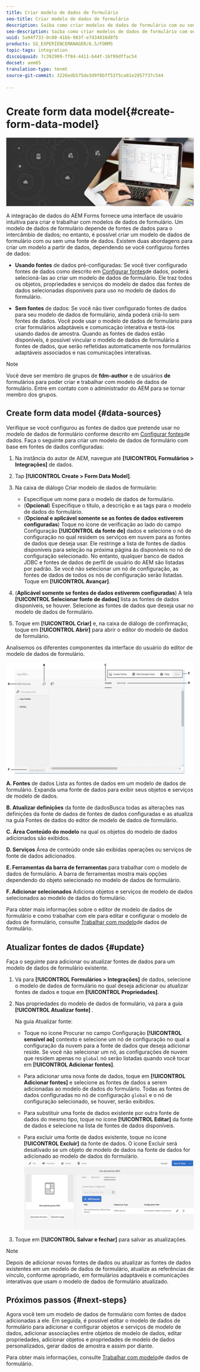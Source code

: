 ```yaml
---
title: Criar modelo de dados de formulário
seo-title: Criar modelo de dados de formulário
description: Saiba como criar modelos de dados de formulário com ou sem fontes de dados configuradas.
seo-description: Saiba como criar modelos de dados de formulário com ou sem fontes de dados configuradas.
uuid: 5a94f733-0c08-41bb-983f-e7d34816d8fb
products: SG_EXPERIENCEMANAGER/6.5/FORMS
topic-tags: integration
discoiquuid: 7c392909-ff84-4411-b44f-16f99dffac54
docset: aem65
translation-type: tm+mt
source-git-commit: 3226edb575de3d9f8bff53f5ca81e2957f37c544

---
```



# Create form data model{#create-form-data-model}

![](do-not-localize/data-integeration.png)

A integração de dados do AEM Forms fornece uma interface de usuário intuitiva para criar e trabalhar com modelos de dados de formulário. Um modelo de dados de formulário depende de fontes de dados para o intercâmbio de dados; no entanto, é possível criar um modelo de dados de formulário com ou sem uma fonte de dados. Existem duas abordagens para criar um modelo a partir de dados, dependendo se você configurou fontes de dados:

* **Usando fontes** de dados pré-configuradas: Se você tiver configurado fontes de dados como descrito em [Configurar fontes](../../forms/using/configure-data-sources.md)de dados, poderá selecioná-las ao criar um modelo de dados de formulário. Ele traz todos os objetos, propriedades e serviços do modelo de dados das fontes de dados selecionadas disponíveis para uso no modelo de dados do formulário.

* **Sem fontes** de dados: Se você não tiver configurado fontes de dados para seu modelo de dados de formulário, ainda poderá criá-lo sem fontes de dados. Você pode usar o modelo de dados de formulário para criar formulários adaptáveis e comunicação interativa e testá-los usando dados de amostra. Quando as fontes de dados estão disponíveis, é possível vincular o modelo de dados de formulário a fontes de dados, que serão refletidas automaticamente nos formulários adaptáveis associados e nas comunicações interativas.

>[!NOTE]
>
>Você deve ser membro de grupos de **fdm-author** e de usuários **de** formulários para poder criar e trabalhar com modelo de dados de formulário. Entre em contato com o administrador do AEM para se tornar membro dos grupos.

## Create form data model {#data-sources}

Verifique se você configurou as fontes de dados que pretende usar no modelo de dados de formulário conforme descrito em [Configurar fontes](../../forms/using/configure-data-sources.md)de dados. Faça o seguinte para criar um modelo de dados de formulário com base em fontes de dados configuradas:

1. Na instância do autor de AEM, navegue até **[!UICONTROL Formulários > Integrações]** de dados.
1. Tap **[!UICONTROL Create > Form Data Model]**.
1. Na caixa de diálogo Criar modelo de dados de formulário:

   * Especifique um nome para o modelo de dados de formulário.
   * (**Opcional**) Especifique o título, a descrição e as tags para o modelo de dados do formulário.
   * (**Opcional e aplicável somente se as fontes de dados estiverem configuradas**) Toque no ícone de verificação ao lado do campo Configuração **[!UICONTROL da fonte de]** dados e selecione o nó de configuração no qual residem os serviços em nuvem para as fontes de dados que deseja usar. Ele restringe a lista de fontes de dados disponíveis para seleção na próxima página às disponíveis no nó de configuração selecionado. No entanto, qualquer banco de dados JDBC e fontes de dados de perfil de usuário do AEM são listadas por padrão. Se você não selecionar um nó de configuração, as fontes de dados de todos os nós de configuração serão listadas.
   Toque em **[!UICONTROL Avançar]**.

1. (**Aplicável somente se fontes de dados estiverem configuradas**) A tela **[!UICONTROL Selecionar fonte de dados]** lista as fontes de dados disponíveis, se houver. Selecione as fontes de dados que deseja usar no modelo de dados de formulário.
1. Toque em **[!UICONTROL Criar]** e, na caixa de diálogo de confirmação, toque em **[!UICONTROL Abrir]** para abrir o editor do modelo de dados de formulário.

Analisemos os diferentes componentes da interface do usuário do editor de modelo de dados de formulário.

![Um modelo de dados de formulário com três fontes de dados - um serviço RESTful, perfil de usuário do AEM e um RDBMS](assets/fdm-ui.png)

**A. Fontes** de dados Lista as fontes de dados em um modelo de dados de formulário. Expanda uma fonte de dados para exibir seus objetos e serviços de modelo de dados.

**B. Atualizar definições** da fonte de dadosBusca todas as alterações nas definições da fonte de dados de fontes de dados configuradas e as atualiza na guia Fontes de dados do editor de modelo de dados de formulário.

**C. Área Conteúdo do modelo** na qual os objetos do modelo de dados adicionados são exibidos.

**D. Serviços** Área de conteúdo onde são exibidas operações ou serviços de fonte de dados adicionados.

**E. Ferramentas da barra de ferramentas** para trabalhar com o modelo de dados de formulário. A barra de ferramentas mostra mais opções dependendo do objeto selecionado no modelo de dados de formulário.

**F. Adicionar selecionados** Adiciona objetos e serviços de modelo de dados selecionados ao modelo de dados do formulário.

Para obter mais informações sobre o editor de modelo de dados de formulário e como trabalhar com ele para editar e configurar o modelo de dados de formulário, consulte [Trabalhar com modelo](../../forms/using/work-with-form-data-model.md)de dados de formulário.

## Atualizar fontes de dados {#update}

Faça o seguinte para adicionar ou atualizar fontes de dados para um modelo de dados de formulário existente.

1. Vá para **[!UICONTROL Formulários > Integrações]** de dados, selecione o modelo de dados de formulário no qual deseja adicionar ou atualizar fontes de dados e toque em **[!UICONTROL Propriedades]**.
1. Nas propriedades do modelo de dados de formulário, vá para a guia **[!UICONTROL Atualizar fonte]** .

   Na guia Atualizar fonte:

   * Toque no ícone Procurar no campo Configuração **[!UICONTROL sensível ao]** contexto e selecione um nó de configuração no qual a configuração da nuvem para a fonte de dados que deseja adicionar reside. Se você não selecionar um nó, as configurações de nuvem que residem apenas no `global` nó serão listadas quando você tocar em **[!UICONTROL Adicionar fontes]**.

   * Para adicionar uma nova fonte de dados, toque em **[!UICONTROL Adicionar fontes]** e selecione as fontes de dados a serem adicionadas ao modelo de dados do formulário. Todas as fontes de dados configuradas no nó de configuração `global` e o nó de configuração selecionado, se houver, serão exibidos.

   * Para substituir uma fonte de dados existente por outra fonte de dados do mesmo tipo, toque no ícone **[!UICONTROL Editar]** da fonte de dados e selecione na lista de fontes de dados disponíveis.
   * Para excluir uma fonte de dados existente, toque no ícone **[!UICONTROL Excluir]** da fonte de dados. O ícone Excluir será desativado se um objeto de modelo de dados na fonte de dados for adicionado ao modelo de dados do formulário.
   ![fdm-properties](assets/fdm-properties.png)

1. Toque em **[!UICONTROL Salvar e fechar]** para salvar as atualizações.

>[!NOTE]
>
>Depois de adicionar novas fontes de dados ou atualizar as fontes de dados existentes em um modelo de dados de formulário, atualize as referências de vínculo, conforme apropriado, em formulários adaptáveis e comunicações interativas que usam o modelo de dados de formulário atualizado.

## Próximos passos {#next-steps}

Agora você tem um modelo de dados de formulário com fontes de dados adicionadas a ele. Em seguida, é possível editar o modelo de dados de formulário para adicionar e configurar objetos e serviços de modelo de dados, adicionar associações entre objetos de modelo de dados, editar propriedades, adicionar objetos e propriedades de modelo de dados personalizados, gerar dados de amostra e assim por diante.

Para obter mais informações, consulte [Trabalhar com modelo](../../forms/using/work-with-form-data-model.md)de dados de formulário.
